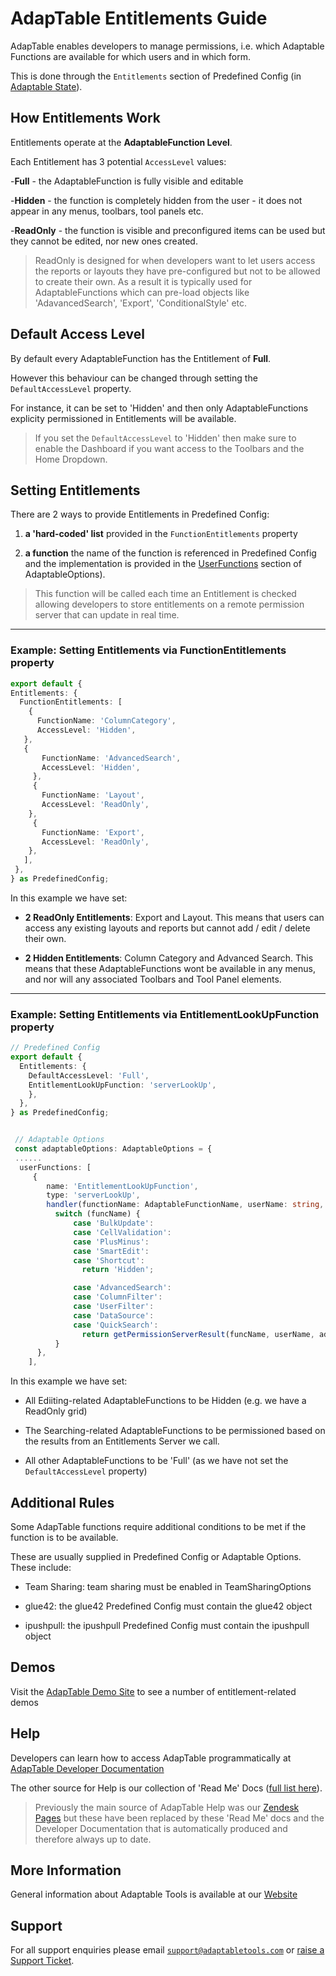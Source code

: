 # AdapTable Entitlements Guide

AdapTable enables developers to manage permissions, i.e. which Adaptable Functions are available for which users and in which form.

This is done through the `Entitlements` section of Predefined Config (in [Adaptable State](https://api.adaptabletools.com/interfaces/_src_predefinedconfig_entitlementstate_.entitlementstate.html)).

## How Entitlements Work

Entitlements operate at the **AdaptableFunction Level**.  

Each Entitlement has 3 potential `AccessLevel` values:

-**Full** - the AdaptableFunction is fully visible and editable

-**Hidden** - the function is completely hidden from the user - it does not appear in any menus, toolbars, tool panels etc.

-**ReadOnly** - the function is visible and preconfigured items can be used but they cannot be edited, nor new ones created.

>ReadOnly is designed for when developers want to let users access the reports or layouts they have pre-configured but not to be allowed to create their own.  As a result it is typically used for AdaptableFunctions which can pre-load objects like 'AdavancedSearch', 'Export', 'ConditionalStyle' etc.

## Default Access Level
By default every AdaptableFunction has the Entitlement of **Full**.  

However this behaviour can be changed through setting the `DefaultAccessLevel` property.  

For instance, it can be set to 'Hidden' and then only AdaptableFunctions explicity permissioned in Entitlements will be available.

> If you set the `DefaultAccessLevel` to 'Hidden' then make sure to enable the Dashboard if you want access to the Toolbars and the Home Dropdown.

## Setting Entitlements

There are 2 ways to provide Entitlements in Predefined Config:

1. **a 'hard-coded' list** provided in the `FunctionEntitlements` property

2. **a function** the name of the function is referenced in Predefined Config and the implementation is provided in the [UserFunctions](https://api.adaptabletools.com/modules/_src_adaptableoptions_userfunctions_.html) section of AdaptableOptions).

  > This function will be called each time an Entitlement is checked allowing developers to store entitlements on a remote permission server that can update in real time.

--------------

### Example: Setting Entitlements via FunctionEntitlements property

 ```ts
 export default {
 Entitlements: {
   FunctionEntitlements: [
     {
       FunctionName: 'ColumnCategory',
       AccessLevel: 'Hidden',
    },
    {
        FunctionName: 'AdvancedSearch',
        AccessLevel: 'Hidden',
      },
      {
        FunctionName: 'Layout',
        AccessLevel: 'ReadOnly',
     },
      {
        FunctionName: 'Export',
        AccessLevel: 'ReadOnly',
     },
    ],
  },
 } as PredefinedConfig;
 ```
 In this example we have set:

 - **2 ReadOnly Entitlements**: Export and Layout.  This means that users can access any existing layouts and reports but cannot add / edit / delete their own.

 - **2 Hidden Entitlements**: Column Category and Advanced Search.  This means that these AdaptableFunctions wont be available in any menus, and nor will any associated Toolbars and Tool Panel elements.

 --------------

### Example: Setting Entitlements via EntitlementLookUpFunction property

```ts
// Predefined Config
export default {
  Entitlements: {
    DefaultAccessLevel: 'Full',
    EntitlementLookUpFunction: 'serverLookUp',
    },
  },
} as PredefinedConfig;


 // Adaptable Options
 const adaptableOptions: AdaptableOptions = {
 ......
  userFunctions: [
     {
        name: 'EntitlementLookUpFunction',
        type: 'serverLookUp',
        handler(functionName: AdaptableFunctionName, userName: string, adaptableId: string) {
          switch (funcName) {
              case 'BulkUpdate':
              case 'CellValidation':
              case 'PlusMinus':
              case 'SmartEdit':
              case 'Shortcut':
                return 'Hidden';

              case 'AdvancedSearch':
              case 'ColumnFilter':
              case 'UserFilter':
              case 'DataSource':
              case 'QuickSearch':
                return getPermissionServerResult(funcName, userName, adaptableId);
          }
      },
    ],
 ```
 In this example we have set:

 - All Ediiting-related AdaptableFunctions to be Hidden (e.g. we have a ReadOnly grid)

 - The Searching-related AdaptableFunctions to be permissioned based on the results from an Entitlements Server we call.

 - All other AdaptableFunctions to be 'Full' (as we have not set the `DefaultAccessLevel` property)

## Additional Rules

Some AdapTable functions require additional conditions to be met if the function is to be available.  

These are usually supplied in Predefined Config or Adaptable Options.  These include:

- Team Sharing: team sharing must be enabled in TeamSharingOptions

- glue42: the glue42 Predefined Config must contain the glue42 object

- ipushpull: the ipushpull Predefined Config must contain the ipushpull object
 
## Demos

Visit the [AdapTable Demo Site](https://demo.adaptabletools.com/entitlements) to see a number of entitlement-related demos

## Help

Developers can learn how to access AdapTable programmatically at [AdapTable Developer Documentation](https://api.adaptabletools.com) 

The other source for Help is our collection of 'Read Me' Docs ([full list here](https://github.com/AdaptableTools/adaptable/blob/master/packages/adaptable/readme/readme-list.md)).

> Previously the main source of AdapTable Help was our [Zendesk Pages](https://adaptabletools.zendesk.com/hc/en-us/articles/360007083017-Help-) but these have been replaced by these 'Read Me' docs and the Developer Documentation that is automatically produced and therefore always up to date.

## More Information

General information about Adaptable Tools is available at our [Website](http://www.adaptabletools.com) 

## Support

For all support enquiries please email [`support@adaptabletools.com`](mailto:support@adaptabletools.com) or [raise a Support Ticket](https://adaptabletools.zendesk.com/hc/en-us/requests/new).
